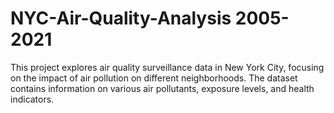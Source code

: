 # NYC-Air-Quality-Analysis 2005-2021
 This project explores air quality surveillance data in New York City, focusing on the impact of air pollution on different neighborhoods. The dataset contains information on various air pollutants, exposure levels, and health indicators.
